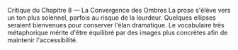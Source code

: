 Critique du Chapitre 8 — La Convergence des Ombres La prose s'élève vers un ton plus solennel, parfois au risque de la lourdeur. Quelques ellipses seraient bienvenues pour conserver l'élan dramatique. Le vocabulaire très métaphorique mérite d'être équilibré par des images plus concrètes afin de maintenir l'accessibilité.
